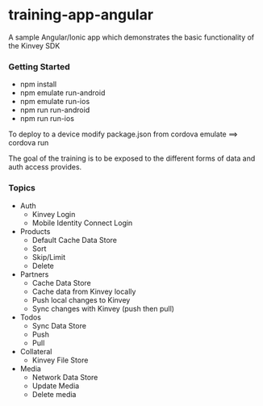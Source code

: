 # training-app-angular

A sample Angular/Ionic app which demonstrates the basic functionality of the Kinvey SDK

### Getting Started
* npm install
* npm emulate run-android
* npm emulate run-ios
* npm run run-android
* npm run run-ios

To deploy to a device modify package.json from cordova emulate ==> cordova run

The goal of the training is to be exposed to the different forms of data and auth access provides.

### Topics
* Auth
  * Kinvey Login
  * Mobile Identity Connect Login
* Products
  * Default Cache Data Store
  * Sort
  * Skip/Limit
  * Delete
* Partners
  * Cache Data Store
  * Cache data from Kinvey locally
  * Push local changes to Kinvey
  * Sync changes with Kinvey (push then pull)
* Todos
  * Sync Data Store
  * Push
  * Pull
* Collateral
  * Kinvey File Store
* Media
  * Network Data Store
  * Update Media
  * Delete media